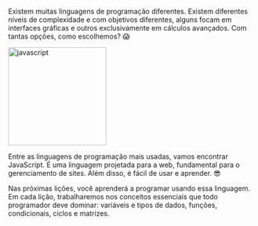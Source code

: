 Existem muitas linguagens de programação diferentes. Existem diferentes níveis de complexidade e com objetivos diferentes, alguns focam em interfaces gráficas e outros exclusivamente em cálculos avançados. Com tantas opções, como escolhemos? :scream:

<img src="https://upload.wikimedia.org/wikipedia/commons/thumb/9/99/Unofficial_JavaScript_logo_2.svg/1200px-Unofficial_JavaScript_logo_2.svg.png" alt="javascript" width="200" height="200">

Entre as linguagens de programação mais usadas, vamos encontrar JavaScript. É uma linguagem projetada para a web, fundamental para o gerenciamento de sites. Além disso, é fácil de usar e aprender. :sunglasses:

Nas próximas lições, você aprenderá a programar usando essa linguagem. Em cada lição, trabalharemos nos conceitos essenciais que todo programador deve dominar: variáveis ​​e tipos de dados, funções, condicionais, ciclos e matrizes.
